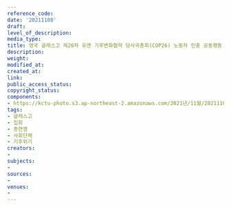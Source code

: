 ```yaml
---
reference_code: 
date: '20211108'
draft: 
level_of_description: 
media_type: 
title: 영국 글래스고 제26차 유엔 기후변화협약 당사국총회(COP26) 노동자 민중 공동행동
description: 
weight: 
modified_at: 
created_at: 
link: 
public_access_status: 
copyright_status: 
components:
- https://kctu-photo.s3.ap-northeast-2.amazonaws.com/2021년/11월/20211108-영국+글래스고+제26차+유엔+기후변화협약+당사국총회(COP26)+노동자+민중+공동행동_글래스고_집회_총연맹_사회단체_기후위기/photo_2021-11-08_09-31-49.jpg
tags:
- 글래스고
- 집회
- 총연맹
- 사회단체
- 기후위기
creators:
- 
subjects:
- 
sources:
- 
venues:
- 
---
```

